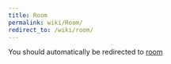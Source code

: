 ```yaml
---
title: Room
permalink: wiki/Room/
redirect_to: /wiki/room/
---
```


You should automatically be redirected to [room](/wiki/room/)
